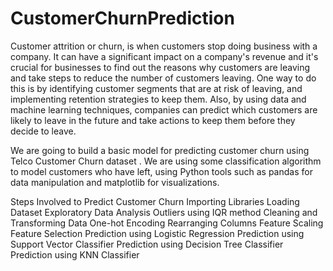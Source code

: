 # CustomerChurnPrediction
Customer attrition or churn, is when customers stop doing business with a company. It can have a significant impact on a company's revenue and it's crucial for businesses to find out the reasons why customers are leaving and take steps to reduce the number of customers leaving. One way to do this is by identifying customer segments that are at risk of leaving, and implementing retention strategies to keep them. Also, by using data and machine learning techniques, companies can predict which customers are likely to leave in the future and take actions to keep them before they decide to leave.

We are going to build a basic model for predicting customer churn using Telco Customer Churn dataset . We are using some classification algorithm to model customers who have left, using Python tools such as pandas for data manipulation and matplotlib for visualizations.

Steps Involved to Predict Customer Churn
Importing Libraries
Loading Dataset
Exploratory Data Analysis
Outliers using IQR method
Cleaning and Transforming Data
One-hot Encoding
Rearranging Columns
Feature Scaling
Feature Selection
Prediction using Logistic Regression
Prediction using Support Vector Classifier
Prediction using Decision Tree Classifier
Prediction using KNN Classifier
